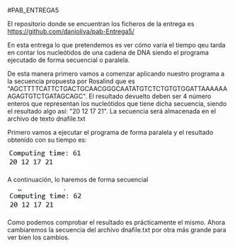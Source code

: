 #PAB_ENTREGA5

El repositorio donde se encuentran los ficheros de la entrega es https://github.com/danioliva/pab-Entrega5/

En esta entrega lo que pretendemos es ver cómo varía el tiempo qeu tarda en contar los nucleótidos de una cadena de DNA siendo el programa ejecutado de forma secuencial o paralela.

De esta manera primero vamos a comenzar aplicando nuestro programa a la secuencia propuesta por Rosalind que es "AGCTTTTCATTCTGACTGCAACGGGCAATATGTCTCTGTGTGGATTAAAAAAAGAGTGTCTGATAGCAGC". El resultado devuelto deben ser 4 número enteros que representan los nucleótidos que tiene dicha secuencia, siendo el resultado algo así: "20 12 17 21". La secuencia será almacenada en el archivo de texto dnafile.txt

Primero vamos a ejecutar el programa de forma paralela y el resultado obtenido con su tiempo es:

![alt text](https://github.com/danioliva/pab-Entrega5/blob/master/capturas_readme/resultado_rosalind.PNG) 

A continuación, lo haremos de forma secuencial

![alt text](https://github.com/danioliva/pab-Entrega5/blob/master/capturas_readme/resultado_rosalind_sin_paralell.PNG)

Como podemos comprobar el resultado es prácticamente el mismo. Ahora cambiaremos la secuencia del archivo dnafile.txt por otra más grande para ver bien los cambios.